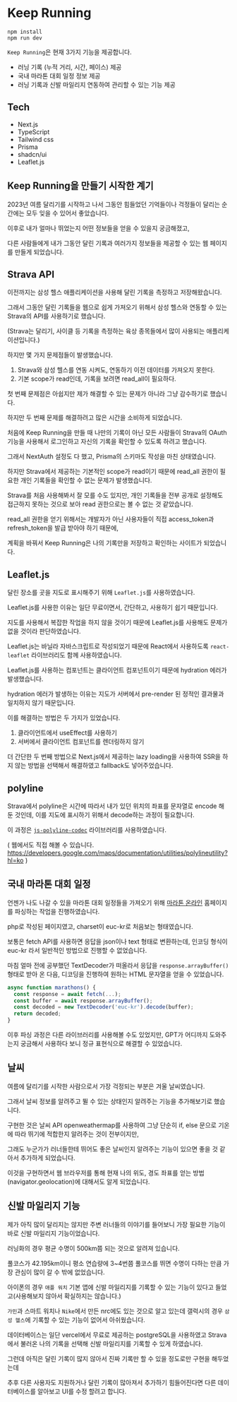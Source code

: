 # Keep Running 

```shell
npm install
npm run dev
```

`Keep Running`은 현재 3가지 기능을 제공합니다.

- 러닝 기록 (누적 거리, 시간, 페이스) 제공
- 국내 마라톤 대회 일정 정보 제공
- 러닝 기록과 신발 마일리지 연동하여 관리할 수 있는 기능 제공

## Tech

- Next.js
- TypeScript
- Tailwind css
- Prisma
- shadcn/ui
- Leaflet.js

## Keep Running을 만들기 시작한 계기

2023년 여름 달리기를 시작하고 나서 그동안 힘들었던 기억들이나 걱정들이 달리는 순간에는 모두 잊을 수 있어서 좋았습니다.

이후로 내가 얼마나 뛰었는지 어떤 정보들을 얻을 수 있을지 궁금해졌고,

다른 사람들에게 내가 그동안 달린 기록과 여러가지 정보들을 제공할 수 있는 웹 페이지를 만들게 되었습니다.

## Strava API

이전까지는 삼성 헬스 애플리케이션을 사용해 달린 기록을 측정하고 저장해왔습니다.

그래서 그동안 달린 기록들을 웹으로 쉽게 가져오기 위해서 삼성 헬스와 연동할 수 있는 Strava의 API를 사용하기로 했습니다.

(Strava는 달리기, 사이클 등 기록을 측정하는 육상 종목들에서 많이 사용되는 애플리케이션입니다.)

하지만 몇 가지 문제점들이 발생했습니다.

1. Strava와 삼성 헬스를 연동 시켜도, 연동하기 이전 데이터를 가져오지 못한다.
2. 기본 scope가 read인데, 기록을 보려면 read_all이 필요하다.

첫 번째 문제점은 아쉽지만 제가 해결할 수 있는 문제가 아니라 그냥 감수하기로 했습니다.

하지만 두 번째 문제를 해결하려고 많은 시간을 소비하게 되었습니다.

처음에 Keep Running을 만들 때 나만의 기록이 아닌 모든 사람들이 Strava의 OAuth 기능을 사용해서 로그인하고 자신의 기록을 확인할 수 있도록 하려고 했습니다.

그래서 NextAuth 설정도 다 했고, Prisma의 스키마도 작성을 마친 상태였습니다.

하지만 Strava에서 제공하는 기본적인 scope가 read이기 때문에 read_all 권한이 필요한 개인 기록들을 확인할 수 없는 문제가 발생했습니다.

Strava를 처음 사용해봐서 잘 모를 수도 있지만, 개인 기록들을 전부 공개로 설정해도 접근하지 못하는 것으로 보아 read 권한으로는 볼 수 없는 것 같았습니다.

read_all 권한을 얻기 위해서는 개발자가 아닌 사용자들이 직접 access_token과 refresh_token을 발급 받아야 하기 때문에,

계획을 바꿔서 Keep Running은 나의 기록만을 저장하고 확인하는 사이트가 되었습니다.


## Leaflet.js

달린 장소를 곳을 지도로 표시해주기 위해 `Leaflet.js`를 사용하였습니다.

Leaflet.js를 사용한 이유는 일단 무료이면서, 간단하고, 사용하기 쉽기 때문입니다.

지도를 사용해서 복잡한 작업을 하지 않을 것이기 때문에 Leaflet.js를 사용해도 문제가 없을 것이라 판단하였습니다.

Leaflet.js는 바닐라 자바스크립트로 작성되었기 때문에 React에서 사용하도록 `react-leaflet` 라이브러리도 함께 사용하였습니다.

Leaflet.js를 사용하는 컴포넌트는 클라이언트 컴포넌트이기 때문에 hydration 에러가 발생했습니다.

hydration 에러가 발생하는 이유는 지도가 서버에서 pre-render 된 정적인 결과물과 일치하지 않기 때문입니다.

이를 해결하는 방법은 두 가지가 있었습니다.

1. 클라이언트에서 useEffect를 사용하기
2. 서버에서 클라이언트 컴포넌트를 렌더링하지 않기

더 간단한 두 번째 방법으로 Next.js에서 제공하는 lazy loading을 사용하여 SSR을 하지 않는 방법을 선택해서 해결하였고 fallback도 넣어주었습니다.

## polyline

Strava에서 polyline은 시간에 따라서 내가 있던 위치의 좌표를 문자열로 encode 해둔 것인데, 이를 지도에 표시하기 위해서 decode하는 과정이 필요합니다.

이 과정은 [`js-polyline-codec`](https://github.com/googlemaps/js-polyline-codec) 라이브러리를 사용하였습니다.

( 웹에서도 직접 해볼 수 있습니다. https://developers.google.com/maps/documentation/utilities/polylineutility?hl=ko )

## 국내 마라톤 대회 일정

언젠가 나도 나갈 수 있을 마라톤 대회 일정들을 가져오기 위해 [마라톤 온라인](http://marathon.pe.kr/) 홈페이지를 파싱하는 작업을 진행하였습니다.

php로 작성된 페이지였고, charset이 euc-kr로 처음보는 형태였습니다.

보통은 fetch API를 사용하면 응답을 json이나 text 형태로 변환하는데, 인코딩 형식이 euc-kr 라서 일반적인 방법으로 진행할 수 없었습니다.

마침 얼마 전에 공부했던 TextDecoder가 떠올라서 응답을 `response.arrayBuffer()` 형태로 받아 온 다음, 디코딩을 진행하여 원하는 HTML 문자열을 얻을 수 있었습니다.

```ts
async function marathons() {
  const response = await fetch(...);
  const buffer = await response.arrayBuffer();
  const decoded = new TextDecoder('euc-kr').decode(buffer);
  return decoded;
}
```

이후 파싱 과정은 다른 라이브러리를 사용해볼 수도 있었지만, GPT가 어디까지 도와주는지 궁금해서 사용하다 보니 정규 표현식으로 해결할 수 있었습니다.

## 날씨

여름에 달리기를 시작한 사람으로서 가장 걱정되는 부분은 겨울 날씨였습니다.

그래서 날씨 정보를 알려주고 뛸 수 있는 상태인지 알려주는 기능을 추가해보기로 했습니다.

구현한 것은 날씨 API openweathermap를 사용하여 그냥 단순히 if, else 문으로 기온에 따라 뛰기에 적합한지 알려주는 것이 전부이지만,

그래도 누군가가 러너들한테 뛰어도 좋은 날씨인지 알려주는 기능이 있으면 좋을 것 같아서 추가하게 되었습니다.

이것을 구현하면서 웹 브라우저를 통해 현재 나의 위도, 경도 좌표를 얻는 방법(navigator.geolocation)에 대해서도 알게 되었습니다.

## 신발 마일리지 기능

제가 아직 많이 달리지는 않지만 주변 러너들의 이야기를 들어보니 가장 필요한 기능이 바로 신발 마일리지 기능이었습니다.

러닝화의 경우 평균 수명이 500km쯤 되는 것으로 알려져 있습니다.

풀코스가 42.195km이니 평소 연습량에 3~4번쯤 풀코스를 뛰면 수명이 다하는 만큼 가장 관심이 많이 갈 수 밖에 없었습니다.

아이폰의 경우 `애플 워치` 기본 앱에 신발 마일리지를 기록할 수 있는 기능이 있다고 들었고(사용해보지 않아서 확실하지는 않습니다.)

`가민`과 스마트 워치나 `Nike`에서 만든 nrc에도 있는 것으로 알고 있는데 갤럭시의 경우 `삼성 헬스`에 기록할 수 있는 기능이 없어서 아쉬웠습니다.

데이터베이스는 일단 vercel에서 무료로 제공하는 postgreSQL을 사용하였고 Strava에서 불러온 나의 기록을 선택해 신발 마일리지를 기록할 수 있게 하였습니다.

그런데 아직은 달린 기록이 많지 않아서 진짜 기록만 할 수 있을 정도로만 구현을 해두었는데

추후 다른 사용자도 지원하거나 달린 기록이 많아져서 추가하기 힘들어진다면 다른 데이터베이스를 알아보고 UI를 수정 할려고 합니다.



